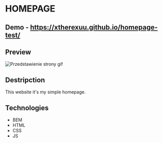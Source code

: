 # HOMEPAGE


## Demo - https://xtherexuu.github.io/homepage-test/

## Preview
![Przedstawienie strony gif](files/animation.gif)

## Destripction
This website it's my simple homepage.

## Technologies
- BEM
- HTML
- CSS
- JS